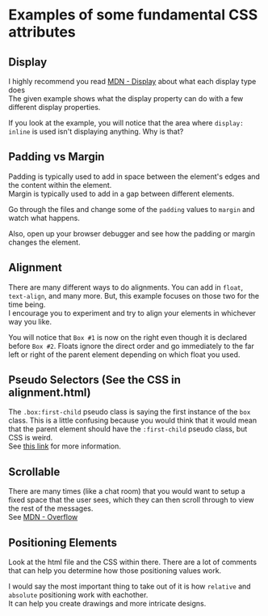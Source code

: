 # Examples of some fundamental CSS attributes

## Display
I highly recommend you read [MDN - Display](https://developer.mozilla.org/en-US/docs/Web/CSS/display) about what each display type does  
The given example shows what the display property can do with a few different display properties.

If you look at the example, you will notice that the area where ```display: inline``` is used isn't displaying anything. Why is that?

## Padding vs Margin
Padding is typically used to add in space between the element's edges and the content within the element.  
Margin is typically used to add in a gap between different elements.

Go through the files and change some of the ```padding``` values to ```margin``` and watch what happens.

Also, open up your browser debugger and see how the padding or margin changes the element.

## Alignment
There are many different ways to do alignments. You can add in ```float```, ```text-align```, and many more. But, this example focuses on those two for the time being.  
I encourage you to experiment and try to align your elements in whichever way you like.

You will notice that ```Box #1``` is now on the right even though it is declared before ```Box #2```. Floats ignore the direct order and go immediately to the far left or right
of the parent element depending on which float you used.

## Pseudo Selectors (See the CSS in alignment.html)
The ```.box:first-child``` pseudo class is saying the first instance of the ```box``` class. This is a little confusing because you would think that it would mean
that the parent element should have the ```:first-child``` pseudo class, but CSS is weird.  
See [this link](https://developer.mozilla.org/en-US/docs/Web/CSS/Pseudo-classes) for more information.

## Scrollable
There are many times (like a chat room) that you would want to setup a fixed space that the user sees,
which they can then scroll through to view the rest of the messages.  
See [MDN - Overflow](https://developer.mozilla.org/en-US/docs/Web/CSS/overflow)

## Positioning Elements
Look at the html file and the CSS within there. There are a lot of comments that can help you determine how those positioning values work.

I would say the most important thing to take out of it is how ```relative``` and ```absolute``` positioning work with eachother.   
It can help you create drawings and more intricate designs.  
